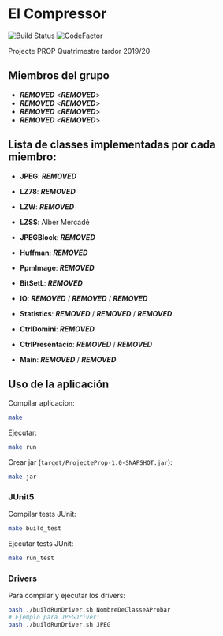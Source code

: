 # El Compressor 
![Build Status](https://github.com/Leixb/Compressor_PROP/workflows/Java%20CI/badge.svg)
[![CodeFactor](https://www.codefactor.io/repository/github/leixb/compressor_prop/badge?s=f6f48f3e67e69da4aefc3048aba7e871deb081ed)](https://www.codefactor.io/repository/github/leixb/compressor_prop)

Projecte PROP Quatrimestre tardor 2019/20

## Miembros del grupo

- ***REMOVED*** <***REMOVED***>
- ***REMOVED*** <***REMOVED***>
- ***REMOVED*** <***REMOVED***>
- ***REMOVED*** <***REMOVED***>

## Lista de classes implementadas por cada miembro:

- **JPEG**: ***REMOVED***
- **LZ78**: ***REMOVED***
- **LZW**: ***REMOVED***
- **LZSS**: Alber Mercadé

- **JPEGBlock**: ***REMOVED***
- **Huffman**: ***REMOVED***
- **PpmImage**: ***REMOVED***
- **BitSetL**: ***REMOVED***
- **IO**: ***REMOVED*** / ***REMOVED*** / ***REMOVED***
- **Statistics**: ***REMOVED*** / ***REMOVED*** / ***REMOVED***
- **CtrlDomini**: ***REMOVED***
- **CtrlPresentacio**:  ***REMOVED*** / ***REMOVED***
- **Main**: ***REMOVED*** / ***REMOVED***

## Uso de la aplicación

Compilar aplicacion:
```bash
make
```

Ejecutar:
```bash
make run
```
Crear jar (`target/ProjecteProp-1.0-SNAPSHOT.jar`):
```bash
make jar
```

### JUnit5

Compilar tests JUnit:
```bash
make build_test
```
Ejecutar tests JUnit:
```bash
make run_test
```

### Drivers
Para compilar y ejecutar los drivers:
```bash
bash ./buildRunDriver.sh NombreDeClasseAProbar
# Ejemplo para JPEGDriver:
bash ./buildRunDriver.sh JPEG
```
